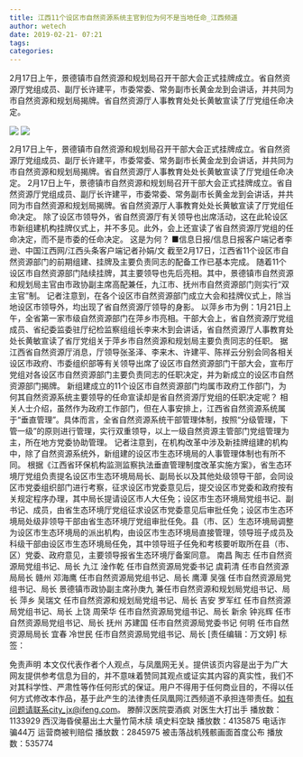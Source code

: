 ```yaml
---
title: 江西11个设区市自然资源系统主官到位为何不是当地任命_江西频道
author: wetech
date: 2019-02-21- 07:21
tags: 
categories: 
---
```

2月17日上午，景德镇市自然资源和规划局召开干部大会正式挂牌成立。省自然资源厅党组成员、副厅长许建平，市委常委、常务副市长黄金龙到会讲话，并共同为市自然资源和规划局揭牌。省自然资源厅人事教育处处长黄敏宣读了厅党组任命决定。
<!-- more -->
                
<img align="center" border="0" src="http://p2.ifengimg.com/a/2019_08/a25d5ef0076248d_size131_w500_h737.jpg" />
                
<img align="center" border="0" src="http://p2.ifengimg.com/a/2016/0810/204c433878d5cf9size1_w16_h16.png" />
                
            
2月17日上午，景德镇市自然资源和规划局召开干部大会正式挂牌成立。省自然资源厅党组成员、副厅长许建平，市委常委、常务副市长黄金龙到会讲话，并共同为市自然资源和规划局揭牌。省自然资源厅人事教育处处长黄敏宣读了厅党组任命决定。
2月17日上午，景德镇市自然资源和规划局召开干部大会正式挂牌成立。省自然资源厅党组成员、副厅长许建平，市委常委、常务副市长黄金龙到会讲话，并共同为市自然资源和规划局揭牌。省自然资源厅人事教育处处长黄敏宣读了厅党组任命决定。
除了设区市领导外，省自然资源厅有关领导也出席活动，这在此轮设区市新组建机构挂牌仪式上，并不多见。此外，会上还宣读了省自然资源厅党组的任命决定，而不是市委的任命决定。
这是为何？
■信息日报/信息日报客户端记者李逊、中国江西网/江西头条客户端记者孙娟/文
截至2月17日，江西省11个设区市自然资源部门的前期组建、挂牌及主要负责同志的配备工作已基本完成。
随着11个设区市自然资源部门陆续挂牌，其主要领导也先后亮相。其中，景德镇市自然资源和规划局主官由市政协副主席高配兼任，九江市、抚州市自然资源部门则实行“双主官”制。
记者注意到，在各个设区市自然资源部门成立大会和挂牌仪式上，除当地设区市领导外，均出现了省自然资源厅领导的身影。
以萍乡市为例：1月21日上午，全省第一家市级自然资源部门在萍乡市亮相。干部大会上，省自然资源厅党组成员、省纪委监委驻厅纪检监察组组长李来木到会讲话，省自然资源厅人事教育处处长黄敏宣读了省厅党组关于萍乡市自然资源和规划局主要负责同志的任职。
据江西省自然资源厅消息，厅领导张圣泽、李来木、许建平、陈祥云分别会同各相关设区市政府、市委组织部等有关领导出席了设区市自然资源部门干部大会，宣布厅党组对各设区市自然资源部门主要负责同志的任职决定，并为新成立的设区市自然资源部门揭牌。
新组建成立的11个设区市自然资源部门均属市政府工作部门，为何其自然资源系统主要领导的任命宣读却是省自然资源厅党组的任职决定呢？
相关人士介绍，虽然作为政府工作部门，但在人事安排上，江西省自然资源系统属于“垂直管理”。具体而言，全省自然资源系统干部管理体制，按照“分级管理，下管一级”的原则进行管理，实行双重领导，以上一级自然资源主管部门党组管理为主，所在地方党委协助管理。
记者注意到，在机构改革中涉及新挂牌组建的机构中，除了自然资源系统外，新组建的设区市生态环境局的人事管理体制也有所不同。
根据《江西省环保机构监测监察执法垂直管理制度改革实施方案》，省生态环境厅党组负责提名设区市生态环境局局长、副局长以及其他处级领导干部，会同设区市党委组织部门进行考察，征求设区市党委意见后，提交设区市党委和政府按有关规定程序办理，其中局长提请设区市人大任免；设区市生态环境局党组书记、副书记、成员，由省生态环境厅党组征求设区市党委意见后审批任免；设区市生态环境局处级非领导干部由省生态环境厅党组审批任免。县（市、区）生态环境局调整为设区市生态环境局的派出机构，由设区市生态环境局直接管理，领导班子成员及科级干部由设区市生态环境局任免，其中领导班子任免和考核要听取所在县（市、区）党委、政府意见，主要领导报省生态环境厅备案同意。
南昌 陶志 任市自然资源局党组书记、局长
九江 淦作乾 任市自然资源局党委书记 虞莉清 任市自然资源局局长
赣州 邓海鹰 任市自然资源局党组书记、局长
鹰潭 吴强 任市自然资源局党组书记、局长
景德镇市政协副主席孙庚九 兼任市自然资源和规划局党组书记、局长
萍乡 吴瑞文 任市自然资源和规划局党组书记、局长
吉安 罗军红 任市自然资源局党组书记、局长
上饶 周荣华 任市自然资源局党组书记、局长
新余 钟兆辉 任市自然资源局党组书记、局长
抚州 苏建国 任市自然资源局党委书记 何明 任市自然资源局局长
宜春 冷世民 任市自然资源局党组书记、局长
[责任编辑：万文婷]
标签：
 
             
免责声明
本文仅代表作者个人观点，与凤凰网无关。提供该页内容是出于为广大网友提供参考信息为目的，并不意味着赞同其观点或证实其内容的真实性，我们不对其科学性、严肃性等作任何形式的保证。用户不得用于任何商业目的，不得以任何方式修改本作品，基于此产生的法律责任凤凰网江西频道不承担连带责任。如有问题请联系city_jx@ifeng.com。
滕醉汉医院耍酒疯 对医生大打出手
播放数：1133929
西汉海昏侯墓出土大量竹简木牍 填史料空缺
播放数：4135875
电话诈骗44万 运营商被判赔偿
播放数：2845975
被击落战机残骸画面首度公布
播放数：535774
